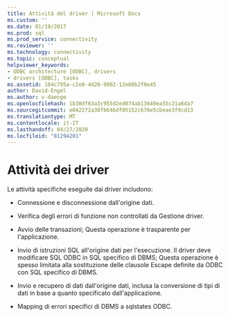```yaml
---
title: Attività del driver | Microsoft Docs
ms.custom: ''
ms.date: 01/19/2017
ms.prod: sql
ms.prod_service: connectivity
ms.reviewer: ''
ms.technology: connectivity
ms.topic: conceptual
helpviewer_keywords:
- ODBC architecture [ODBC], drivers
- drivers [ODBC], tasks
ms.assetid: 184c795a-c2e8-4d20-9902-12e60b2f0e45
author: David-Engel
ms.author: v-daenge
ms.openlocfilehash: 1b30df63a3c955d2ed074ab13649ea55c21a6da7
ms.sourcegitcommit: e042272a38fb646df05152c676e5cbeae3f9cd13
ms.translationtype: MT
ms.contentlocale: it-IT
ms.lasthandoff: 04/27/2020
ms.locfileid: "81294201"
---
```

# <a name="driver-tasks"></a>Attività dei driver
Le attività specifiche eseguite dai driver includono:  
  
-   Connessione e disconnessione dall'origine dati.  
  
-   Verifica degli errori di funzione non controllati da Gestione driver.  
  
-   Avvio delle transazioni; Questa operazione è trasparente per l'applicazione.  
  
-   Invio di istruzioni SQL all'origine dati per l'esecuzione. Il driver deve modificare SQL ODBC in SQL specifico di DBMS; Questa operazione è spesso limitata alla sostituzione delle clausole Escape definite da ODBC con SQL specifico di DBMS.  
  
-   Invio e recupero di dati dall'origine dati, inclusa la conversione di tipi di dati in base a quanto specificato dall'applicazione.  
  
-   Mapping di errori specifici di DBMS a sqlstates ODBC.

